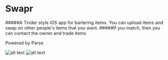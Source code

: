 Swapr
=====

#####A Tinder style iOS app for bartering items.  You can upload items and swap on other people's items that you want.
#####If you match, then you can contact the owner and trade items

Powered by Parse

![alt text](http://i.imgur.com/kYdjdtW.png)		![alt text](http://i.imgur.com/4yfZ32T.png)
